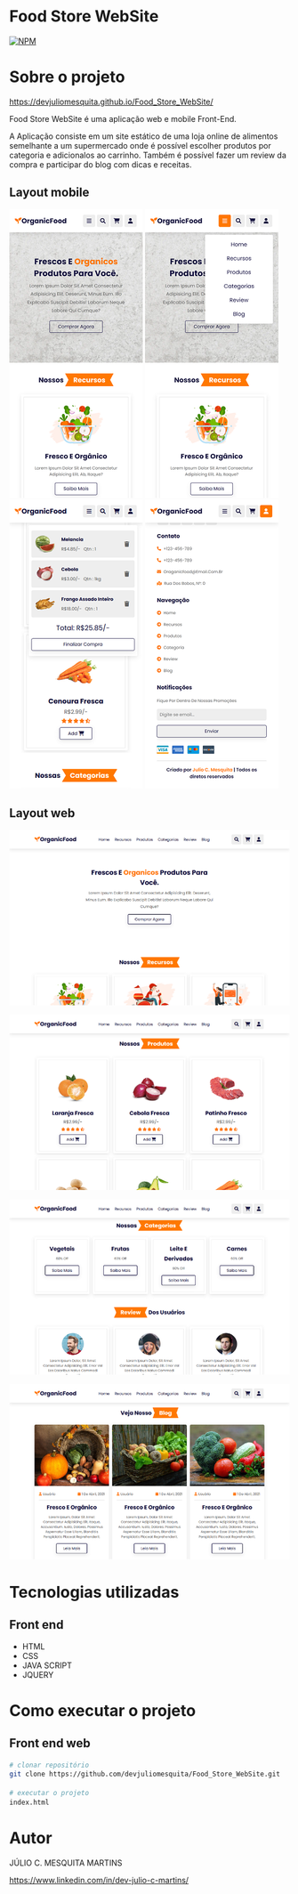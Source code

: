 # Food Store WebSite
[![NPM](https://img.shields.io/npm/l/react)](https://github.com/devjuliomesquita/Food_Store_WebSite/blob/main/LICENSE) 

# Sobre o projeto

https://devjuliomesquita.github.io/Food_Store_WebSite/

Food Store WebSite é uma aplicação web e mobile Front-End.

A Aplicação consiste em um site estático de uma loja online de alimentos semelhante a um supermercado onde é possível escolher produtos por categoria e adicionalos ao carrinho. Também é possível fazer um review da compra e participar do blog com dicas e receitas.

## Layout mobile
![Mobile 1](https://github.com/devjuliomesquita/Food_Store_WebSite/blob/main/image/FOOD%20STORE%201.png) ![Mobile 2](https://github.com/devjuliomesquita/Food_Store_WebSite/blob/main/image/FOOD%20STORE%202.png) ![Mobile 3](https://github.com/devjuliomesquita/Food_Store_WebSite/blob/main/image/FOOD%20STORE%203.png) ![Mobile 4](https://github.com/devjuliomesquita/Food_Store_WebSite/blob/main/image/FOOD%20STORE%205.png)

## Layout web
![Web 1](https://github.com/devjuliomesquita/Food_Store_WebSite/blob/main/image/FOOD%20STORE%20WEB%201.png)

![Web 3](https://github.com/devjuliomesquita/Food_Store_WebSite/blob/main/image/FOOD%20STORE%20WEB%203.png)

![Web 4](https://github.com/devjuliomesquita/Food_Store_WebSite/blob/main/image/FOOD%20STORE%20WEB%204.png)

![Web 5](https://github.com/devjuliomesquita/Food_Store_WebSite/blob/main/image/FOOD%20STORE%20WEB%205.png)

# Tecnologias utilizadas
## Front end
- HTML
- CSS
- JAVA SCRIPT
- JQUERY
# Como executar o projeto

## Front end web

```bash
# clonar repositório
git clone https://github.com/devjuliomesquita/Food_Store_WebSite.git

# executar o projeto
index.html

```

# Autor

JÚLIO C. MESQUITA MARTINS

https://www.linkedin.com/in/dev-julio-c-martins/

